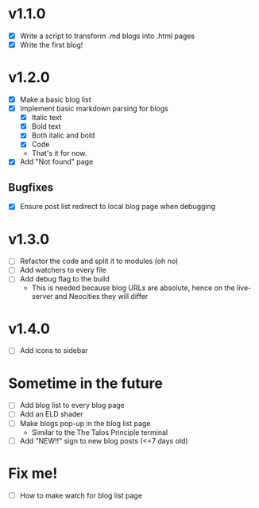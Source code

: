 # v1.1.0
- [x] Write a script to transform .md blogs into .html pages
- [x] Write the first blog!

# v1.2.0
- [x] Make a basic blog list
- [x] Implement basic markdown parsing for blogs
    - [x] Italic text
    - [x] Bold text
    - [x] Both italic and bold
    - [x] Code
    - That's it for now.
- [x] Add "Not found" page
## Bugfixes
- [x] Ensure post list redirect to local blog page when debugging

# v1.3.0
- [ ] Refactor the code and split it to modules (oh no)
- [ ] Add watchers to every file
- [ ] Add debug flag to the build
    - This is needed because blog URLs are absolute, hence on the live-server and Neocities they will differ

# v1.4.0
- [ ] Add icons to sidebar

# Sometime in the future
- [ ] Add blog list to every blog page
- [ ] Add an ELD shader 
- [ ] Make blogs pop-up in the blog list page
    - Similar to the The Talos Principle terminal
- [ ] Add "NEW!!" sign to new blog posts (<=7 days old)

# Fix me!
- [ ] How to make watch for blog list page
